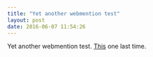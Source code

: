 ```yaml
---
title: "Yet another webmention test"
layout: post
date: 2016-06-07 11:54:26
---
```

Yet another webmention test. [This](http://herestomwiththeweather.com/2016/02/27/ethereum-contract-update/) one last time.
